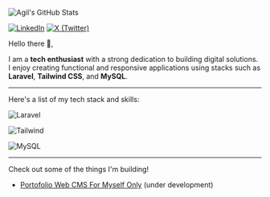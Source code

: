 
![Agil's GitHub Stats](https://github-readme-stats.vercel.app/api?username=agilhz&show_icons=true&hide=contribs,prs,issues&theme=radical)

[![LinkedIn](https://cdn3.iconfinder.com/data/icons/social-media-chamfered-corner/154/linkedin-48.png)](https://www.linkedin.com/in/agil-haubi-zikri-a4b202192/)
[![X (Twitter)](https://cdn3.iconfinder.com/data/icons/social-media-chamfered-corner/154/twitter-48.png)](https://x.com/agil_hz)

Hello there 👋,

I am a **tech enthusiast** with a strong dedication to building digital solutions.  
I enjoy creating functional and responsive applications using stacks such as  
**Laravel**, **Tailwind CSS**, and **MySQL**.

---

Here's a list of my tech stack and skills:


![Laravel](https://img.shields.io/badge/-Laravel-red?style=for-the-badge)

![Tailwind](https://img.shields.io/badge/-Tailwind-blue?style=for-the-badge)

![MySQL](https://img.shields.io/badge/-mysql-white?style=for-the-badge)

---

Check out some of the things I'm building!

- [Portofolio Web CMS For Myself Only](https://github.com/agilhz/portfolio-web-agil) (under development)


<!--
**agilhz/agilhz** is a ✨ _special_ ✨ repository because its `README.md` (this file) appears on your GitHub profile.

Here are some ideas to get you started:

- 🔭 I’m currently working on ...
- 🌱 I’m currently learning ...
- 👯 I’m looking to collaborate on ...
- 🤔 I’m looking for help with ...
- 💬 Ask me about ...
- 📫 How to reach me: ...
- 😄 Pronouns: ...
- ⚡ Fun fact: ...
-->
